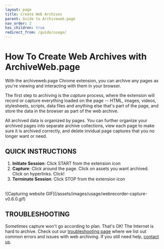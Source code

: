 ```yaml
---
layout: page
title: Create Web Archives
parent: Guide to Archiveweb.page
nav_order: 2
has_children: true
redirect_from: /guide/usage/
---
```


# How To Create Web Archives with ArchiveWeb.page

With the archiveweb.page Chrome extension, you can archive any pages as you're viewing and interacting with them in your browser.

The first step to archiving is the *capture* process, where the extension will record or capture everything loaded on the page -- HTML, images, videos, stylesheets, scripts, data files and anything else that's part of the page, and store the data in the browser as part of the web archive.

All archived data is organized by pages. You can further organize your archived pages into separate archive collections, view each page to make sure it is archived correctly, and delete invidual page captures that you no longer want or need.

## QUICK INSTRUCTIONS

1. <b>Initiate Session</b>: Click START from the extension icon
2. <b>Capture</b>: Click around the page. Click on assets you want archived. Click on hyperlinks. Click!
3. <b>Terminate Session</b>: Click STOP from the extension icon
<!-- 4. <b>Manage Session</b>: Organize the sessions into collections -->
<!-- 5. <b>Replay Session</b>: Click on View Recorded Page from the extension icon -->
<br>
![Capturing website GIF](/assets/images/usage/webrecorder-capture-v0.6.0.gif)


## TROUBLESHOOTING
Sometimes capture won't go according to plan. That's OK! The Internet is hard to archive. Check out our [troubleshooting page](troubleshooting) where we list out common errors and issues with web archiving. If you still need help, [contact us](contact).
